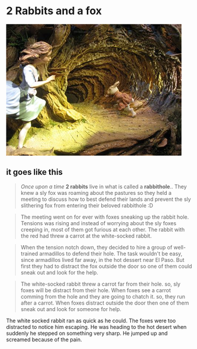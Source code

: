 # 2 Rabbits and a fox
![rabbithole](files/rabbithole.jpeg)

## it goes like this

> *Once upon a time* **2 rabbits** live in what is called a __**rabbithole**__..
> They knew a sly fox was roaming about the pastures so they held a meeting to discuss how to best defend their lands and prevent the sly slithering fox from entering their beloved rabbithole :D

> The meeting went on for ever with foxes sneaking up the rabbit hole. 
> Tensions was rising and instead of worrying about the sly foxes creeping in, most of them got furious at each other. 
> The rabbit with the red had threw a carrot at the white-socked rabbit. 

>When the tension notch down, they decided to hire a group of well-trained armadillos to defend their hole.
>The task wouldn't be easy, since armadillos lived far away, in the hot dessert near El Paso.
>But first they had to distract the fox outside the door so one of them could sneak out and look for the help.

>The white-socked rabbit threw a carrot far from their hole. so, sly foxes will be distract from their hole.
>When foxes see a carrot comming from the hole and they are going to chatch it. so, they run after a carrot.
>When foxes distract outside the door then one of them sneak out and look for someone for help.

The white socked rabbit ran as quick as he could. The foxes were too distracted to notice him escaping. 
He was heading to the hot desert when suddenly he stepped on something very sharp.
He jumped up and screamed because of the pain. 



